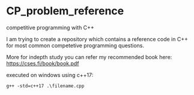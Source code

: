 # CP_problem_reference
competitive programming with C++

I am trying to create a repository which contains a reference code in C++ for most common competetive programming questions.

More for indepth study you can refer my recommended book here: https://cses.fi/book/book.pdf

executed on windows using c++17:
```
g++ -std=c++17 .\filename.cpp
```
